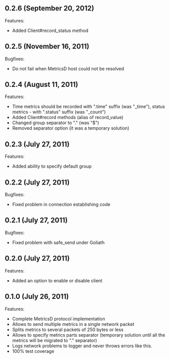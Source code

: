 ## 0.2.6 (September 20, 2012)

Features:

  - Added Client#record_status method

## 0.2.5 (November 16, 2011)

Bugfixes:

  - Do not fail when MetricsD host could not be resolved

## 0.2.4 (August 11, 2011)

Features:

  - Time metrics should be recorded with ".time" suffix (was "\_time"), status metrics - with ".status" suffix (was "_count")
  - Added Client#record methods (alias of record_value)
  - Changed group separator to "." (was "$")
  - Removed separator option (it was a temporary solution)

## 0.2.3 (July 27, 2011)

Features:

  - Added ability to specify default group

## 0.2.2 (July 27, 2011)

Bugfixes:

  - Fixed problem in connection establishing code

## 0.2.1 (July 27, 2011)

Bugfixes:

  - Fixed problem with safe_send under Goliath

## 0.2.0 (July 27, 2011)

Features:

  - Added an option to enable or disable client

## 0.1.0 (July 26, 2011)

Features:

  - Complete MetricsD protocol implementation
  - Allows to send multiple metrics in a single network packet
  - Splits metrics to several packets of 250 bytes or less
  - Allows to specify metrics parts separator (temporary solution until all the metrics will be migrated to "." separator)
  - Logs network problems to logger and never throws errors like this.
  - 100% test coverage
